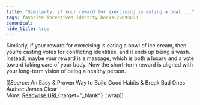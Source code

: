 ```yaml
---
title: "Similarly, if your reward for exercising is eating a bowl ..."
tags: favorite incentives identity books-22695053
canonical: 
hide_title: true
---
```


Similarly, if your reward for exercising is eating a bowl of ice cream, then you’re casting votes for conflicting identities, and it ends up being a wash. Instead, maybe your reward is a massage, which is both a luxury and a vote toward taking care of your body. Now the short-term reward is aligned with your long-term vision of being a healthy person.


[[_Source_: An Easy & Proven Way to Build Good Habits & Break Bad Ones<br>
_Author_: James Clear<br>
_More_: [Readwise URL](https://readwise.io/open/446271375){:target="_blank"}
::wrap]]